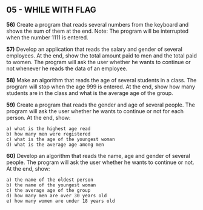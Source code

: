 ## 05 - WHILE WITH FLAG

**56)** Create a program that reads several numbers from the keyboard and shows the sum of them at the end. Note: The program will be interrupted when the number 1111 is entered.

**57)** Develop an application that reads the salary and gender of several employees.  At the end, show the total amount paid to men and the total paid to women. The program will ask the user whether he wants to continue or not whenever he reads the data of an employee.

**58)** Make an algorithm that reads the age of several students in a class. The program will stop when the age 999 is entered. At the end, show how many students are in the class and what is the average age of the group.

**59)** Create a program that reads the gender and age of several people. The program will ask the user whether he wants to continue or not for each person. At the end, show:

	a) what is the highest age read 
	b) how many men were registered 
	c) what is the age of the youngest woman 
	d) what is the average age among men

**60)** Develop an algorithm that reads the name, age and gender of several people. The program will ask the user whether he wants to continue or not. At the end, show:

	a) the name of the oldest person 
	b) the name of the youngest woman 
	c) the average age of the group 
	d) how many men are over 30 years old 
	e) how many women are under 18 years old